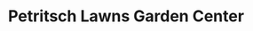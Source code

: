 ---
title: "Petritsch Lawns Garden Center"
url: /new-ringgold/petritsch-lawns-garden-center/
shop: garden centre
---